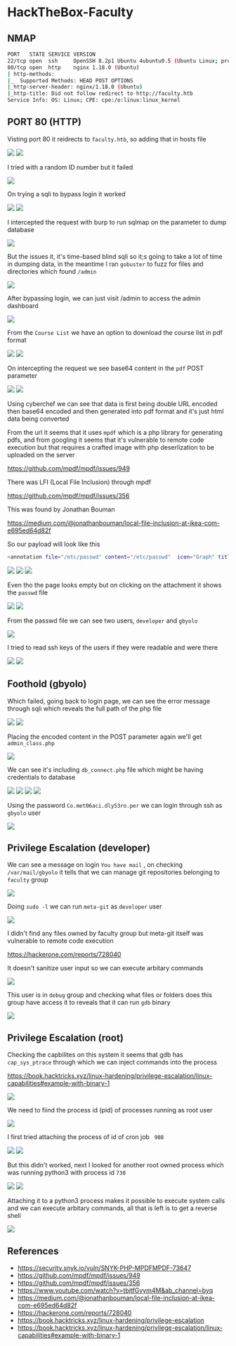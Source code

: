 # HackTheBox-Faculty

## NMAP

```bash
PORT   STATE SERVICE VERSION
22/tcp open  ssh     OpenSSH 8.2p1 Ubuntu 4ubuntu0.5 (Ubuntu Linux; protocol 2.0)
80/tcp open  http    nginx 1.18.0 (Ubuntu)
| http-methods: 
|_  Supported Methods: HEAD POST OPTIONS
|_http-server-header: nginx/1.18.0 (Ubuntu)
|_http-title: Did not follow redirect to http://faculty.htb
Service Info: OS: Linux; CPE: cpe:/o:linux:linux_kernel
```

## PORT 80 (HTTP)

Visting port 80 it reidrects to `faculty.htb`, so adding that in hosts file

<img src="https://i.imgur.com/0sRH0qp.png"/>

<img src="https://i.imgur.com/Irqlh0M.png"/>

I tried with a random ID number but it failed

<img src="https://i.imgur.com/gywUc2F.png"/>

On trying a sqli to bypass login it worked

<img src="https://i.imgur.com/J2lvlg7.png"/>

<img src="https://i.imgur.com/drCUZGg.png"/>

 I intercepted the request with burp to run sqlmap on the parameter to dump database

 <img src="https://i.imgur.com/AoScERj.png"/>

 But the issues it, it's time-based blind sqli so it;s going to take a lot of time in dumping data, in the meantime I ran `gobuster` to fuzz for files and directories which found `/admin` 

 <img src="https://i.imgur.com/PShV5vj.png"/>

 After bypassing login, we can just visit /admin to access the admin dashboard

 <img src="https://i.imgur.com/ygdxXtP.png"/>

 From the `Course List` we have an option to download the course list in pdf format

 <img src="https://i.imgur.com/1TRJV2n.png"/>

 <img src="https://i.imgur.com/xj5I1km.png"/>

 On intercepting the request we see base64 content in the `pdf` POST parameter

 <img src="https://i.imgur.com/zp6eZO8.png"/>

<img src="https://i.imgur.com/NFkYoyX.png"/>

Using cyberchef we can see that data is first being double URL encoded then base64 encoded and then generated into pdf format and it's just html data being converted

From the url it seems that it uses `mpdf`  which is a php library for generating pdfs, and from googling it seems that it's vulnerable to remote code execution but that requires a crafted image with php deserlization to be uploaded on the server 

https://github.com/mpdf/mpdf/issues/949

There was LFI (Local File Inclusion) through mpdf 

https://github.com/mpdf/mpdf/issues/356

This was found by Jonathan Bouman

https://medium.com/@jonathanbouman/local-file-inclusion-at-ikea-com-e695ed64d82f

So our payload will look like this

```bash
<annotation file="/etc/passwd" content="/etc/passwd"  icon="Graph" title="Attached File: /etc/passwd" pos-x="195"/>
```

<img src="https://i.imgur.com/HrjUd67.png"/>

<img src="https://i.imgur.com/FyjGITX.png"/>

<img src="https://i.imgur.com/73aOXI4.png"/>

Even tho the page looks empty but on clicking on the attachment it shows the `passwd` file

<img src="https://i.imgur.com/o0NsuYi.png"/>

<img src="https://i.imgur.com/vRuLx44.png"/>

From the passwd file we can see two users, `developer` and `gbyolo`

<img src="https://i.imgur.com/kLayohq.png"/>

I tried to read ssh keys of the users if they were readable and were there

<img src="https://i.imgur.com/ddFsKEC.png"/>

<img src="https://i.imgur.com/F9JKvGZ.png"/>

## Foothold (gbyolo)

Which failed, going back to login page, we can see the error message through sqli which reveals the full path of the php file

<img src="https://i.imgur.com/aVeO6eO.png"/>

<img src="https://i.imgur.com/uKX4rpV.png"/>

Placing the encoded content in the POST parameter again we'll get `admin_class.php`

<img src="https://i.imgur.com/ENZ4Yp0.png"/>

We can see it's including `db_connect.php` file which might be having credentials to database

<img src="https://i.imgur.com/i41P6DS.png"/>

<img src="https://i.imgur.com/05sVcYH.png"/>

<img src="https://i.imgur.com/ezEbcK2.png"/>

<img src="https://i.imgur.com/OGawptu.png"/>

Using the password `Co.met06aci.dly53ro.per` we can login through ssh as `gbyolo` user

<img src="https://i.imgur.com/A6ntN2p.png"/>

## Privilege Escalation (developer)


We can see a message on login `You have mail` , on checking `/var/mail/gbyolo` it tells that we can manage git repositories belonging to `faculty` group

<img src="https://i.imgur.com/wikA0JI.png"/>

Doing `sudo -l` we can run `meta-git` as `developer` user

<img src="https://i.imgur.com/40QcsCR.png"/>

I didn't find any files owned by faculty group but meta-git itself was vulnerable to remote code execution

https://hackerone.com/reports/728040

It doesn't sanitize user input so we can execute arbitary commands

<img src="https://i.imgur.com/sjkDB7J.png"/>

This user is in `debug` group and checking what files or folders does this group have access it to reveals that it can run `gdb` binary

<img src="https://i.imgur.com/TIsvd50.png"/>

## Privilege Escalation (root)
Checking the capbilites on this system it seems that gdb has `cap_sys_ptrace` through which we can inject commands into the process

https://book.hacktricks.xyz/linux-hardening/privilege-escalation/linux-capabilities#example-with-binary-1

<img src="https://i.imgur.com/8VfjDiO.png"/>

We need to fiind the process id (pid) of processes running as root user

<img src="https://i.imgur.com/lyZkEb2.png"/>

I first tried attaching the process of id of cron job ` 908`

<img src="https://i.imgur.com/LTrZfle.png"/>

<img src="https://i.imgur.com/Nal7Bn7.png"/>

But this didn't worked, next I looked for another root owned process which was running python3 with process id `730`

<img src="https://i.imgur.com/ZO0B6Uw.png"/>

<img src="https://i.imgur.com/wo7DbsH.png"/>

Attaching it to a python3 process makes it possible to execute system calls and we can execute arbitary commands, all that is left is to get a reverse shell

<img src="https://i.imgur.com/vmXj8d7.png"/>


## References

- https://security.snyk.io/vuln/SNYK-PHP-MPDFMPDF-73647
- https://github.com/mpdf/mpdf/issues/949
- https://github.com/mpdf/mpdf/issues/356
- https://www.youtube.com/watch?v=tbjtfGvym4M&ab_channel=byq
- https://medium.com/@jonathanbouman/local-file-inclusion-at-ikea-com-e695ed64d82f
- https://hackerone.com/reports/728040
- https://book.hacktricks.xyz/linux-hardening/privilege-escalation
- https://book.hacktricks.xyz/linux-hardening/privilege-escalation/linux-capabilities#example-with-binary-1
